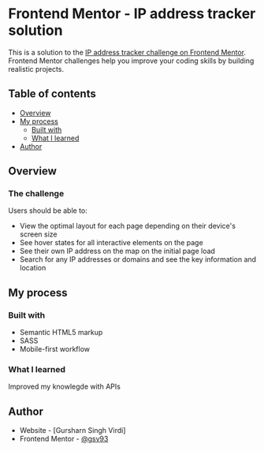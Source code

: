 # Frontend Mentor - IP address tracker solution

This is a solution to the [IP address tracker challenge on Frontend Mentor](https://www.frontendmentor.io/challenges/ip-address-tracker-I8-0yYAH0). Frontend Mentor challenges help you improve your coding skills by building realistic projects. 

## Table of contents

- [Overview](#overview)
- [My process](#my-process)
  - [Built with](#built-with)
  - [What I learned](#what-i-learned)
- [Author](#author)

## Overview

### The challenge

Users should be able to:

- View the optimal layout for each page depending on their device's screen size
- See hover states for all interactive elements on the page
- See their own IP address on the map on the initial page load
- Search for any IP addresses or domains and see the key information and location


## My process

### Built with

- Semantic HTML5 markup
- SASS 
- Mobile-first workflow

### What I learned

Improved my knowlegde with APIs

## Author

- Website - [Gursharn Singh Virdi]
- Frontend Mentor - [@gsv93](https://www.frontendmentor.io/profile/gsv93)
